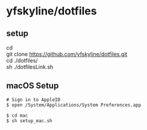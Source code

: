 # yfskyline/dotfiles

## setup
cd  
git clone https://github.com/yfskyline/dotfiles.git  
cd ./dotfiles/  
sh ./dotfilesLink.sh

## macOS Setup
```shell
# Sign in to AppleID
$ open /System/Applications/System Preferences.app

$ cd mac
$ sh setup_mac.sh
```
